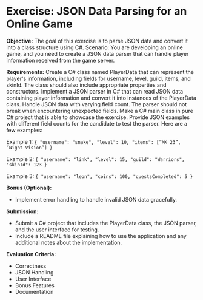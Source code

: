 # Exercise: JSON Data Parsing for an Online Game

**Objective:** The goal of this exercise is to parse JSON data and convert it into a class structure using C#.
Scenario: You are developing an online game, and you need to create a JSON data parser that can handle player information received from the game server.

**Requirements:**
Create a C# class named PlayerData that can represent the player's information, including fields for username, level, guild, items, and skinId. The class should also include appropriate properties and constructors.
Implement a JSON parser in C# that can read JSON data containing player information and convert it into instances of the PlayerData class.
Handle JSON data with varying field count. The parser should not break when encountering unexpected fields.
Make a C# main class in  pure C# project that is able to showcase the exercise.
Provide JSON examples with different field counts for the candidate to test the parser. Here are a few examples:

Example 1:
`{
    "username": "snake",
    "level": 10,
    "items": [“MK 23”, “Night Vision”]
}`

Example 2:
`{
    "username": "link",
    "level": 15,
    "guild": "Warriors",
    "skinId": 123
}`

Example 3:
`{
    "username": "leon",
    "coins": 100,
    "questsCompleted": 5
}`



**Bonus (Optional):**
- Implement error handling to handle invalid JSON data gracefully.

**Submission:**
- Submit a C# project that includes the PlayerData class, the JSON parser, and the user interface for testing.
- Include a README file explaining how to use the application and any additional notes about the implementation.

**Evaluation Criteria:**
- Correctness
- JSON Handling
- User Interface
- Bonus Features
- Documentation



